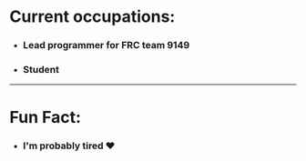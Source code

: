 # Current occupations: 
  - ### Lead programmer for FRC team 9149
  - ### Student

---

# Fun Fact:
  - ### I'm probably tired ♥

